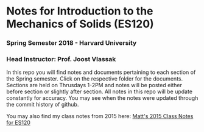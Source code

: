 # Notes for Introduction to the Mechanics of Solids (ES120) 
### Spring Semester 2018 - Harvard University 
### Head Instructor: Prof. Joost Vlassak

In this repo you will find notes and documents pertaining to each section of the Spring semester. Click on the respective folder for the documents. Sections are held on Thrusdays 1-2PM and notes will be posted either before section or slightly after section. All notes in this repo will be update constantly for accuracy. You may see when the notes were updated through the commit history of github.

You may also find my class notes from 2015 here: [Matt's 2015 Class Notes for ES120](http://mcfernandes.com/es120notes)
